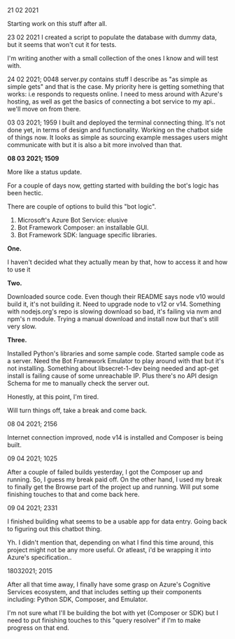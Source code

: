 21 02 2021

Starting work on this stuff after all.

23 02 2021
I created a script to populate the database with dummy data, but it seems that won't cut it for tests.

I'm writing another with a small collection of the ones I know and will test with.

24 02 2021; 0048
server.py contains stuff I describe as "as simple as simple gets" and that is the case.
My priority here is getting something that works: i.e responds to requests online. I need to mess around with Azure's hosting, as well as get the basics of connecting a bot service to my api.. we'll move on from there.

03 03 2021; 1959
I built and deployed the terminal connecting thing. It's not done yet, in terms of design and functionality.
Working on the chatbot side of things now. It looks as simple as sourcing example messages users might communicate with but it is also a bit more involved than that.

**08 03 2021; 1509**

More like a status update.

For a couple of days now, getting started with building the bot's logic has been hectic. 

There are couple of options to build this "bot logic".

1. Microsoft's Azure Bot Service: elusive
2. Bot Framework Composer: an installable GUI.
3. Bot Framework SDK: language specific libraries.

**One.**

I haven't decided what they actually mean by that, how to access it and how to use it

**Two.**

Downloaded source code. Even though their README says node v10 would build it, it's not building it. Need to upgrade node to v12 or v14. Something with nodejs.org's repo is slowing download so bad, it's failing via nvm and npm's n module. Trying a manual download and install now but that's still very slow.

**Three.**

Installed Python's libraries and some sample code. Started sample code as a server. Need the Bot Framework Emulator to play around with that but it's not installing. Something about libsecret-1-dev being needed and apt-get install is failing cause of some unreachable IP. Plus there's no API design Schema for me to manually check the server out.

Honestly, at this point, I'm tired.

Will turn things off, take a break and come back.

08 04 2021; 2156

Internet connection improved, node v14 is installed and Composer is being built.

09 04 2021; 1025

After a couple of failed builds yesterday, I got the Composer up and running. So, I guess my break paid off. On the other hand, I used my break to finally get the Browse part of the project up and running. Will put some finishing touches to that and come back here.

09 04 2021; 2331

I finished building what seems to be a usable app for data entry. Going back to figuring out this chatbot thing.

Yh. I didn't mention that, depending on what I find this time around, this project might not be any more useful. Or atleast, i'd be wrapping it into Azure's specification..

18032021; 2015

After all that time away, I finally have some grasp on Azure's Cognitive Services ecosystem, and that includes setting up their components including: Python SDK, Composer, and Emulator.

I'm not sure what I'll be building the bot with yet (Composer or SDK) but I need to put finishing touches to this "query resolver" if I'm to make progress on that end.
